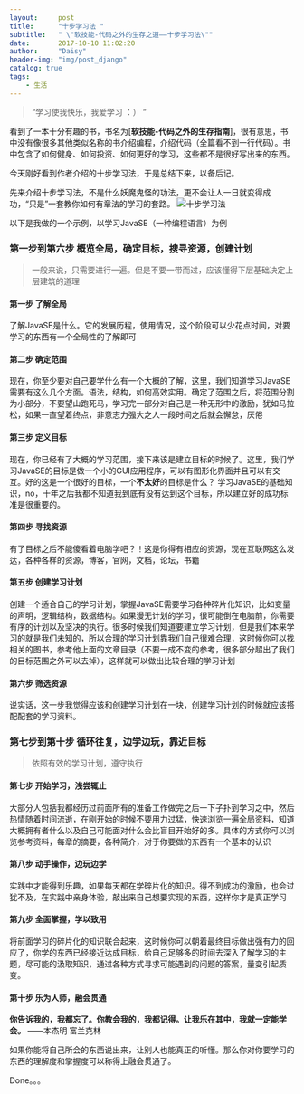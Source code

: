 ```yaml
---
layout:     post
title:      "十步学习法 "
subtitle:   " \"软技能-代码之外的生存之道——十步学习法\""
date:       2017-10-10 11:02:20
author:     "Daisy"
header-img: "img/post_django"
catalog: true
tags:
    - 生活
---
```


> “学习使我快乐，我爱学习 ：） ”

看到了一本十分有趣的书，书名为[**软技能-代码之外的生存指南**]，很有意思，书中没有像很多其他类似名称的书介绍编程，介绍代码（全篇看不到一行代码）。书中包含了如何健身、如何投资、如何更好的学习，这些都不是很好写出来的东西。

今天刚好看到作者介绍的十步学习法，于是总结下来，以备后记。

先来介绍十步学习法，不是什么妖魔鬼怪的功法，更不会让人一日就变得成功，“只是”一套教你如何有章法的学习的套路。
![十步学习法](https://i.imgur.com/ZvFYtTs.png)

以下是我做的一个示例，以学习JavaSE（一种编程语言）为例
### 第一步到第六步 概览全局，确定目标，搜寻资源，创建计划 ###
> 一般来说，只需要进行一遍。但是不要一带而过，应该懂得下层基础决定上层建筑的道理

#### 第一步 了解全局 ####
了解JavaSE是什么。它的发展历程，使用情况，这个阶段可以少花点时间，对要学习的东西有一个全局性的了解即可

#### 第二步 确定范围 ####
现在，你至少要对自己要学什么有一个大概的了解，这里，我们知道学习JavaSE需要有这么几个方面。语法，结构，如何高效实用。确定了范围之后，将范围分割为小部分，不要望山跑死马，学习完一部分对自己是一种无形中的激励，犹如马拉松，如果一直望着终点，非意志力强大之人一段时间之后就会懈怠，厌倦

#### 第三步 定义目标 ####
现在，你已经有了大概的学习范围，接下来该是建立目标的时候了。这里，我们学习JavaSE的目标是做一个小的GUI应用程序，可以有图形化界面并且可以有交互。好的这是一个很好的目标，一个**不太好**的目标是什么？  学习JavaSE的基础知识，no，十年之后我都不知道我到底有没有达到这个目标，所以建立好的成功标准是很重要的。

#### 第四步 寻找资源 ####
有了目标之后不能傻看着电脑学吧？！这是你得有相应的资源，现在互联网这么发达，各种各样的资源，博客，官网，文档，论坛，书籍

#### 第五步 创建学习计划 ####
创建一个适合自己的学习计划，掌握JavaSE需要学习各种碎片化知识，比如变量的声明，逻辑结构，数据结构。如果漫无计划的学习，很可能倒在电脑前，你需要有序的计划以及坚决的执行。很多时候我们知道要建立学习计划，但是我们本来学习的就是我们未知的，所以合理的学习计划靠我们自己很难合理，这时候你可以找相关的图书，参考他上面的文章目录（不要一成不变的参考，很多部分超出了我们的目标范围之外可以去掉），这样就可以做出比较合理的学习计划

#### 第六步 筛选资源 ####
说实话，这一步我觉得应该和创建学习计划在一块，创建学习计划的时候就应该搭配配套的学习资料。

### 第七步到第十步 循环往复，边学边玩，靠近目标 ###
> 依照有效的学习计划，遵守执行

#### 第七步 开始学习，浅尝辄止 ####
大部分人包括我都经历过前面所有的准备工作做完之后一下子扑到学习之中，然后热情随着时间流逝，在刚开始的时候不要用力过猛，快速浏览一遍全局资料，知道大概拥有者什么以及自己可能面对什么会比盲目开始好的多。具体的方式你可以浏览参考资料，每章的摘要，各种简介，对于你要做的东西有一个基本的认识

#### 第八步 动手操作，边玩边学 ####
实践中才能得到乐趣，如果每天都在学碎片化的知识。得不到成功的激励，也会过犹不及，在实践中亲身体验，敲出来自己想要实现的东西，这样你才是真正学习

#### 第九步 全面掌握，学以致用 ####
将前面学习的碎片化的知识联合起来，这时候你可以朝着最终目标做出强有力的回应了，你学的东西已经接近达成目标，给自己足够多的时间去深入了解学习的主题，尽可能的汲取知识，通过各种方式寻求可能遇到的问题的答案，量变引起质变。

#### 第十步 乐为人师，融会贯通 ####
**你告诉我的，我都忘了。你教会我的，我都记得。让我乐在其中，我就一定能学会。** ——本杰明 富兰克林

如果你能将自己所会的东西说出来，让别人也能真正的听懂。那么你对你要学习的东西的理解度和掌握度可以称得上融会贯通了。


Done。。。